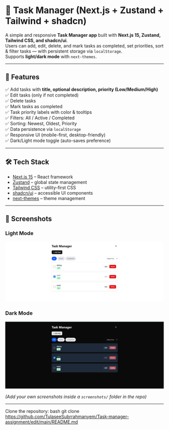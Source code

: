 # 📝 Task Manager (Next.js + Zustand + Tailwind + shadcn)

A simple and responsive **Task Manager app** built with **Next.js 15, Zustand, Tailwind CSS, and shadcn/ui**.  
Users can add, edit, delete, and mark tasks as completed, set priorities, sort & filter tasks — with persistent storage via `localStorage`.  
Supports **light/dark mode** with `next-themes`.

---

## 🚀 Features

✅ Add tasks with **title, optional description, priority (Low/Medium/High)**  
✅ Edit tasks (only if not completed)  
✅ Delete tasks  
✅ Mark tasks as completed  
✅ Task priority labels with color & tooltips  
✅ Filters: All / Active / Completed  
✅ Sorting: Newest, Oldest, Priority  
✅ Data persistence via `localStorage`  
✅ Responsive UI (mobile-first, desktop-friendly)  
✅ Dark/Light mode toggle (auto-saves preference)  

---

## 🛠 Tech Stack

- [Next.js 15](https://nextjs.org/) – React framework  
- [Zustand](https://zustand-demo.pmnd.rs/) – global state management  
- [Tailwind CSS](https://tailwindcss.com/) – utility-first CSS  
- [shadcn/ui](https://ui.shadcn.com/) – accessible UI components  
- [next-themes](https://github.com/pacocoursey/next-themes) – theme management  

---

## 📸 Screenshots

### Light Mode  
![Light Mode Task Manager](public/lightDomeTaskmanager.png)


### Dark Mode  
![Dark Mode Task Manager](public/darkmodeTaskmanager.png)


*(Add your own screenshots inside a `screenshots/` folder in the repo)*

---
 Clone the repository:
   bash
git clone https://github.com/TulaseeSubrrahmanyem/Task-manager-assignment/edit/main/README.md
